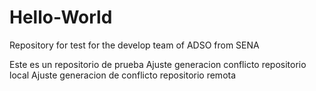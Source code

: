 # Hello-World
Repository for test for the develop team of ADSO from SENA

Este es un repositorio de prueba
Ajuste generacion conflicto repositorio local
Ajuste generacion de conflicto repositorio remota
